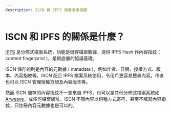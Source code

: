 ```yaml
---
description: ISCN 與 IPFS 兩者息息相關
---
```


# ISCN 和 IPFS 的關係是什麼？

[IPFS](https://ipfs.tech/) 是分佈式檔案系統，功能是儲存檔案數據，提供 IPFS Hash 作內容指紋 ( content fingerprint )，是較底層的協議基礎。

ISCN 儲存的則是內容的元數據 ( metadata )，例如作者、日期、授權方式、版本、內容指紋等。ISCN 配合 IPFS 檔案系統使用，令用戶更容易搜尋內容，作者也可以 ISCN 管理授權方傾及內容版本等。

然而 ISCN 儲存的內容指紋不一定來自  IPFS，也可以是其他分佈式檔案系統如 [Arweave](https://www.arweave.org/)，或任何檔案網址。ISCN 不限內容以何種方式寄存，甚至不填寫內容指紋，只註冊內容元數據也是可以的。
